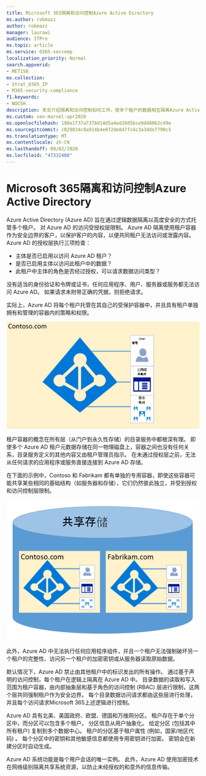 ```yaml
---
title: Microsoft 365隔离和访问控制Azure Active Directory
ms.author: robmazz
author: robmazz
manager: laurawi
audience: ITPro
ms.topic: article
ms.service: O365-seccomp
localization_priority: Normal
search.appverid:
- MET150
ms.collection:
- Strat_O365_IP
- M365-security-compliance
f1.keywords:
- NOCSH
description: 本文介绍隔离和访问控制如何工作，使多个租户的数据相互隔离Azure Active Directory。
ms.custom: seo-marvel-apr2020
ms.openlocfilehash: 198e1f37a7378d14d5a4ad28d5bce9d480b2c49e
ms.sourcegitcommit: c029834c8a914b4e072de847fc4c3a3dde7790c5
ms.translationtype: MT
ms.contentlocale: zh-CN
ms.lasthandoff: 09/02/2020
ms.locfileid: "47332408"
---
```

# <a name="microsoft-365-isolation-and-access-control-in-azure-active-directory"></a>Microsoft 365隔离和访问控制Azure Active Directory

Azure Active Directory (Azure AD) 旨在通过逻辑数据隔离以高度安全的方式托管多个租户。 对 Azure AD 的访问受授权层限制。 Azure AD 隔离使用租户容器作为安全边界的客户，以保护客户的内容，以便共同租户无法访问或泄露内容。 Azure AD 的授权层执行三项检查：

- 主体是否已启用以访问 Azure AD 租户？
- 是否已启用主体以访问此租户中的数据？
- 此租户中主体的角色是否经过授权，可以请求数据访问类型？

没有适当的身份验证和令牌或证书，任何应用程序、用户、服务器或服务都无法访问 Azure AD。 如果请求未附带正确的凭据，则拒绝请求。

实际上，Azure AD 将每个租户托管在其自己的受保护容器中，并且具有租户单独拥有和管理的容器内的策略和权限。
 
![Azure 容器](../media/office-365-isolation-azure-container.png)

租户容器的概念在所有层（从门户到永久性存储）的目录服务中都根深有理。 即使多个 Azure AD 租户元数据存储在同一物理磁盘上，容器之间也没有任何关系，目录服务定义的其他内容又由租户管理员指示。 在未通过授权层之前，无法从任何请求的应用程序或服务直接连接到 Azure AD 存储。

在下面的示例中，Contoso 和 Fabrikam 都有单独的专用容器，即使这些容器可能共享某些相同的基础结构（如服务器和存储），它们仍然彼此独立，并受到授权和访问控制层限制。
 
![Azure 专用容器](../media/office-365-isolation-azure-dedicated-containers.png)

此外，Azure AD 中无法执行任何应用程序组件，并且一个租户无法强制破坏另一个租户的完整性、访问另一个租户的加密密钥或从服务器读取原始数据。

默认情况下，Azure AD 禁止由其他租户中的标识发出的所有操作。 通过基于声明的访问控制，每个租户在逻辑上隔离在 Azure AD 中。 目录数据的读取和写入范围为租户容器，由内部抽象层和基于角色的访问控制 (RBAC) 层进行限制，这两个层共同强制租户作为安全边界。 每个目录数据访问请求都由这些层进行处理，并且每个访问请求Microsoft 365上述逻辑进行控制。

Azure AD 具有北美、美国政府、欧盟、德国和万维网分区。 租户存在于单个分区中，而分区可以包含多个租户。 分区信息从用户抽象化。 给定分区 (包括其中所有租户) 复制到多个数据中心。 租户的分区基于租户属性 (例如，国家/地区代码) 。 每个分区中的密钥和其他敏感信息都使用专用密钥进行加密。 密钥会在新建分区时自动生成。

Azure AD 系统功能是每个用户会话的唯一实例。 此外，Azure AD 使用加密技术在网络级别隔离共享系统资源，以防止未经授权的和意外的信息传输。
